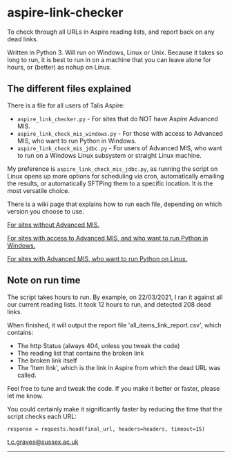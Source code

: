 # aspire-link-checker
To check through all URLs in Aspire reading lists, and report back on any dead links.

Written in Python 3. Will run on Windows, Linux or Unix.
Because it takes so long to run, it is best to run in on a machine that you can leave alone for hours, or (better) as nohup on Linux. 

## The different files explained
There is a file for all users of Talis Aspire:

- `aspire_link_checker.py` - For sites that do NOT have Aspire Advanced MIS.
- `aspire_link_check_mis_windows.py` - For those with access to Advanced MIS, who want to run Python in Windows.
- `aspire_link_check_mis_jdbc.py` - For users of Advanced MIS, who want to run on a Windows Linux subsystem or straight Linux machine.

My preference is `aspire_link_check_mis_jdbc.py`, as running the script on Linux opens up more options for scheduling via cron,
automatically emailing the results, or automatically SFTPing them to a specific location. It is the most versatile choice.

There is a wiki page that explains how to run each file, depending on which version you choose to use.

[For sites without Advanced MIS.](https://github.com/alfi1/aspire-link-checker/wiki/Link-checking-for-sites-that-do-not-have-Aspire-Advanced-MIS)

[For sites with access to Advanced MIS, and who want to run Python in Windows.](https://github.com/alfi1/aspire-link-checker/wiki/Link-checking-for-users-of-Advanced-MIS:-running-Python-on-Windows)

[For sites with Advanced MIS, who want to run Python on Linux.](https://github.com/alfi1/aspire-link-checker/wiki/Link-checking-for-users-of-Advanced-MIS:-running-Python-on-Linux)


## Note on run time
The script takes hours to run. By example, on 22/03/2021, I ran it against all our current reading lists. It took 12 hours to run, and detected 208 dead links.

When finished, it will output the report file 'all_items_link_report.csv', which contains:
- The http Status (always 404, unless you tweak the code)
- The reading list that contains the broken link
- The broken link itself
- The 'Item link', which is the link in Aspire from which the dead URL was called.

Feel free to tune and tweak the code. If you make it better or faster, please let me know.

You could certainly make it significantly faster by reducing the time that the script checks each URL:

`response = requests.head(final_url, headers=headers, timeout=15)`

t.c.graves@sussex.ac.uk 

****
